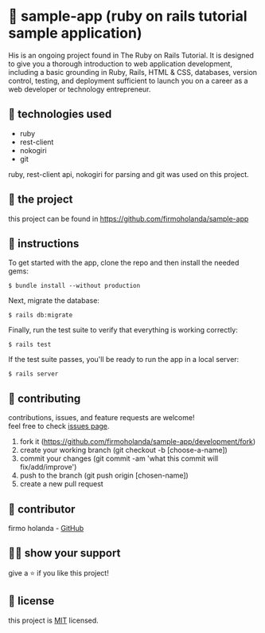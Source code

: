 # 📃 sample-app (ruby on rails tutorial sample application)

His is an ongoing project found in The Ruby on Rails Tutorial. It is designed to give you a thorough introduction to web application development, including a basic grounding in Ruby, Rails, HTML & CSS, databases, version control, testing, and deployment sufficient to launch you on a career as a web developer or technology entrepreneur.



## 📡 technologies used

- ruby
- rest-client
- nokogiri
- git

ruby, rest-client api, nokogiri for parsing and git was used on this project.



## 🚀 the project

this project can be found in https://github.com/firmoholanda/sample-app



## 🔨 instructions

To get started with the app, clone the repo and then install the needed gems:

```
$ bundle install --without production
```

Next, migrate the database:

```
$ rails db:migrate
```

Finally, run the test suite to verify that everything is working correctly:

```
$ rails test
```

If the test suite passes, you'll be ready to run the app in a local server:

```
$ rails server
```



## 🤝 contributing

contributions, issues, and feature requests are welcome!<br/>feel free to check [issues page](https://github.com/firmoholanda/rest-client/development/issues).

1. fork it (https://github.com/firmoholanda/sample-app/development/fork)
2. create your working branch (git checkout -b [choose-a-name])
3. commit your changes (git commit -am 'what this commit will fix/add/improve')
4. push to the branch (git push origin [chosen-name])
5. create a new pull request



## 🤖 contributor

firmo holanda - [GitHub](https://github.com/firmoholanda)



## 🙋‍♂ show your support

give a ⭐️ if you like this project!



## 📝 license

this project is [MIT](https://github.com/firmoholanda/sample-app/development/license.txt) licensed.
